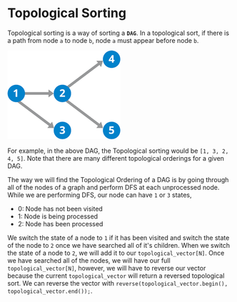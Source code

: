 # Topological Sorting
Topological sorting is a way of sorting a **`DAG`**. In a topological sort, if there is a path from node `a` to node `b`, node `a` must appear before node `b`.

![DAG](../images/DAG.png)

For example, in the above DAG, the Topological sorting would be `[1, 3, 2, 4, 5]`. Note that there are many different topological orderings for a given DAG.

The way we will find the Topological Ordering of a DAG is by going through all of the nodes of a graph and perform DFS at each unprocessed node. While we are performing DFS, our node can have `1` or `3` states,
- 0: Node has not been visited
- 1: Node is being processed
- 2: Node has been processed

We switch the state of a node to `1` if it has been visited and switch the state of the node to `2` once we have searched all of it's children. When we switch the state of a node to `2`, we will add it to our `topological_vector[N]`. Once we have searched all of the nodes, we will have our full `topological_vector[N]`, however, we will have to reverse our vector because the current `topological_vector` will return a reversed topological sort. We can reverse the vector with `reverse(topological_vector.begin(), topological_vector.end());`.
